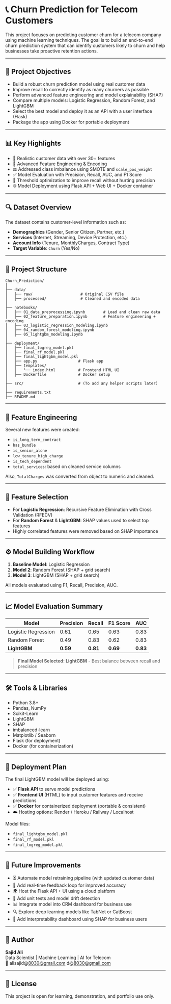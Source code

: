 # 📞 Churn Prediction for Telecom Customers

This project focuses on predicting customer churn for a telecom company using machine learning techniques. The goal is to build an end-to-end churn prediction system that can identify customers likely to churn and help businesses take proactive retention actions.

---

## 🎯 Project Objectives

- Build a robust churn prediction model using real customer data
- Improve recall to correctly identify as many churners as possible
- Perform advanced feature engineering and model explainability (SHAP)
- Compare multiple models: Logistic Regression, Random Forest, and LightGBM
- Select the best model and deploy it as an API with a user interface (Flask)
- Package the app using Docker for portable deployment

---

## 📊 Key Highlights

- 📂 Realistic customer data with over 30+ features
- 🧠 Advanced Feature Engineering & Encoding
- ⚖️ Addressed class imbalance using SMOTE and `scale_pos_weight`
- ✅ Model Evaluation with Precision, Recall, AUC, and F1 Score
- 🎯 Threshold optimization to improve recall without hurting precision
- 🌐 Model Deployment using Flask API + Web UI + Docker container

---

## 🔍 Dataset Overview

The dataset contains customer-level information such as:

- **Demographics** (Gender, Senior Citizen, Partner, etc.)
- **Services** (Internet, Streaming, Device Protection, etc.)
- **Account Info** (Tenure, MonthlyCharges, Contract Type)
- **Target Variable**: `Churn` (Yes/No)

---

## 📂 Project Structure

```
Churn_Prediction/
│
├── data/
│   ├── raw/                     # Original CSV file
│   ├── processed/               # Cleaned and encoded data
│
├── notebooks/
│   ├── 01_data_preprocessing.ipynb        # Load and clean raw data
│   ├── 02_feature_preparation.ipynb       # Feature engineering + encoding
│   ├── 03_logistic_regression_modeling.ipynb
│   ├── 04_random_forest_modeling.ipynb
│   ├── 05_lightgbm_modeling.ipynb
│
├── deployment/
│   ├── final_logreg_model.pkl
│   ├── final_rf_model.pkl
│   ├── final_lightgbm_model.pkl
│   ├── app.py                  # Flask app 
│   ├── templates/
│   │   └── index.html          # Frontend HTML UI 
│   ├── Dockerfile              # Docker setup
│
├── src/                        # (To add any helper scripts later)
│
├── requirements.txt
├── README.md
```

---

## 🔧 Feature Engineering

Several new features were created:

- `is_long_term_contract`
- `has_bundle`
- `is_senior_alone`
- `low_tenure_high_charge`
- `is_tech_dependent`
- `total_services`: based on cleaned service columns

Also, `TotalCharges` was converted from object to numeric and cleaned.

---

## 🧪 Feature Selection

- For **Logistic Regression**: Recursive Feature Elimination with Cross Validation (RFECV)
- For **Random Forest** & **LightGBM**: SHAP values used to select top features
- Highly correlated features were removed based on SHAP importance

---

## ⚙️ Model Building Workflow

1. **Baseline Model**: Logistic Regression
2. **Model 2**: Random Forest (SHAP + grid search)
3. **Model 3**: LightGBM (SHAP + grid search)

All models evaluated using F1, Recall, Precision, AUC.

---

## 📈 Model Evaluation Summary

| Model                | Precision | Recall | F1 Score | AUC     |
|---------------------|-----------|--------|----------|---------|
| Logistic Regression | 0.61      | 0.65   | 0.63     | 0.83    |
| Random Forest        | 0.49      | 0.83   | 0.62     | 0.83    |
| **LightGBM**      | **0.59**  | **0.81** | **0.69** | **0.83** |

> **Final Model Selected: LightGBM** - Best balance between recall and precision

---

## 🛠️ Tools & Libraries

- Python 3.8+
- Pandas, NumPy
- Scikit-Learn
- LightGBM
- SHAP
- imbalanced-learn
- Matplotlib / Seaborn
- Flask (for deployment)
- Docker (for containerization)

---

## 🚀 Deployment Plan

The final LightGBM model will be deployed using:

- ✅ **Flask API** to serve model predictions
- ✅ **Frontend UI** (HTML) to input customer features and receive predictions
- ✅ **Docker** for containerized deployment (portable & consistent)
- ☁️ Hosting options: Render / Heroku / Railway / Localhost

Model files:
- `final_lightgbm_model.pkl`
- `final_rf_model.pkl`
- `final_logreg_model.pkl`

---

## 🚧 Future Improvements

- ⏳ Automate model retraining pipeline (with updated customer data)
- 💬 Add real-time feedback loop for improved accuracy
- 🌍 Host the Flask API + UI using a cloud platform
- 🧪 Add unit tests and model drift detection
- 📊 Integrate model into CRM dashboard for business use
- 🔍 Explore deep learning models like TabNet or CatBoost
- 🧩 Add interpretability dashboard using SHAP for business users

---

## 👤 Author

**Sajid Ali**  
Data Scientist | Machine Learning | AI for Telecom  
📧 alisajid@8030@gmail.com d@8030@gmail.com  


---

## 📎 License

This project is open for learning, demonstration, and portfolio use only.
